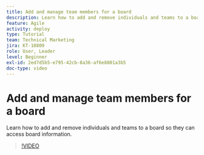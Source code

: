 ```yaml
---
title: Add and manage team members for a board
description: Learn how to add and remove individuals and teams to a board so they can access board information.
feature: Agile
activity: deploy
type: Tutorial
team: Technical Marketing
jira: KT-10809
role: User, Leader
level: Beginner
exl-id: 2ed7d5b5-e795-42cb-8a36-af6e8801a3b5
doc-type: video
---
```

# Add and manage team members for a board

Learn how to add and remove individuals and teams to a board so they can access board information.

>[!VIDEO](https://video.tv.adobe.com/v/346808/?quality=12&learn=on&enablevpops)
